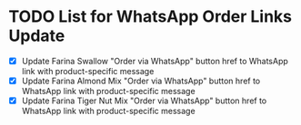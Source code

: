 # TODO List for WhatsApp Order Links Update

- [x] Update Farina Swallow "Order via WhatsApp" button href to WhatsApp link with product-specific message
- [x] Update Farina Almond Mix "Order via WhatsApp" button href to WhatsApp link with product-specific message
- [x] Update Farina Tiger Nut Mix "Order via WhatsApp" button href to WhatsApp link with product-specific message
